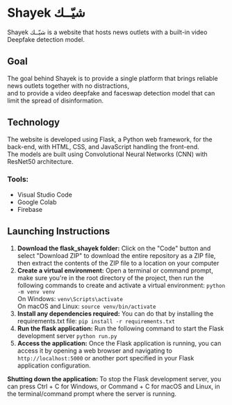 # Shayek شيّــك

Shayek شيّــك is a website that hosts news outlets with a built-in video Deepfake detection model.

## Goal
The goal behind Shayek is to provide a single platform that brings reliable news outlets together with no distractions,
<br> and to provide a video deepfake and faceswap detection model that can limit the spread of disinformation.

## Technology
The website is developed using Flask, a Python web framework, for the back-end, with HTML, CSS, and JavaScript handling the front-end.
<br>The models are built using Convolutional Neural Networks (CNN) with ResNet50 architecture.
### Tools: 
<ul>
  <li>Visual Studio Code</li>
  <li>Google Colab</li>
  <li>Firebase</li>
</ul>

## Launching Instructions
<ol>
    <li>
        <strong>Download the flask_shayek folder:</strong>
Click on the "Code" button and select "Download ZIP" to download the entire repository as a ZIP file, then extract the contents of the ZIP file to a location on your computer
    </li>
    <li>
        <strong>Create a virtual environment:</strong>
        Open a terminal or command prompt, make sure you're in the root directory of the project, then run the following commands to create and activate a virtual environment: <code>python -m venv venv</code>
        <br>On Windows: <code>venv\Scripts\activate</code>
        <br>On macOS and Linux: <code>source venv/bin/activate</code>
    </li>
    <li>
        <strong>Install any dependencies required:</strong>
        You can do that by installing the requirements.txt file: <code>pip install -r requirements.txt</code>
    </li>
    <li>
        <strong>Run the flask application:</strong>
        Run the following command to start the Flask development server <code>python run.py</code>
    </li>
    <li>
        <strong>Access the application:</strong>
        Once the Flask application is running, you can access it by opening a web browser and navigating to <code>http://localhost:5000</code> or another port specified in your Flask application configuration.
    </li>
  </ol>
<strong>Shutting down the application:</strong>
To stop the Flask development server, you can press Ctrl + C for Windows, or Command + C for macOS and Linux, in the terminal/command prompt where the server is running.
